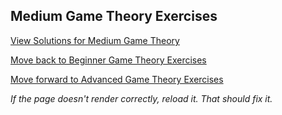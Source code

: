 ## Medium Game Theory Exercises


[View Solutions for Medium Game Theory](https://github.com/UMdecisionsupport/DecisionSupport2023/blob/main/GameTheory/Solutions/Medium_Solutions.md)

[Move back to Beginner Game Theory Exercises](https://github.com/UMdecisionsupport/DecisionSupport2023/blob/main/GameTheory/Beginner.md)

[Move forward to Advanced Game Theory Exercises](https://github.com/UMdecisionsupport/DecisionSupport2023/blob/main/GameTheory/Advanced.md)

*If the page doesn't render correctly, reload it. That should fix it.*
